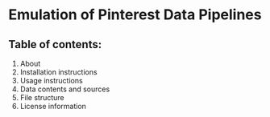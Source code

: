# Emulation of Pinterest Data Pipelines

## Table of contents:
1. About
2. Installation instructions
3. Usage instructions
4. Data contents and sources
5. File structure
6. License information
